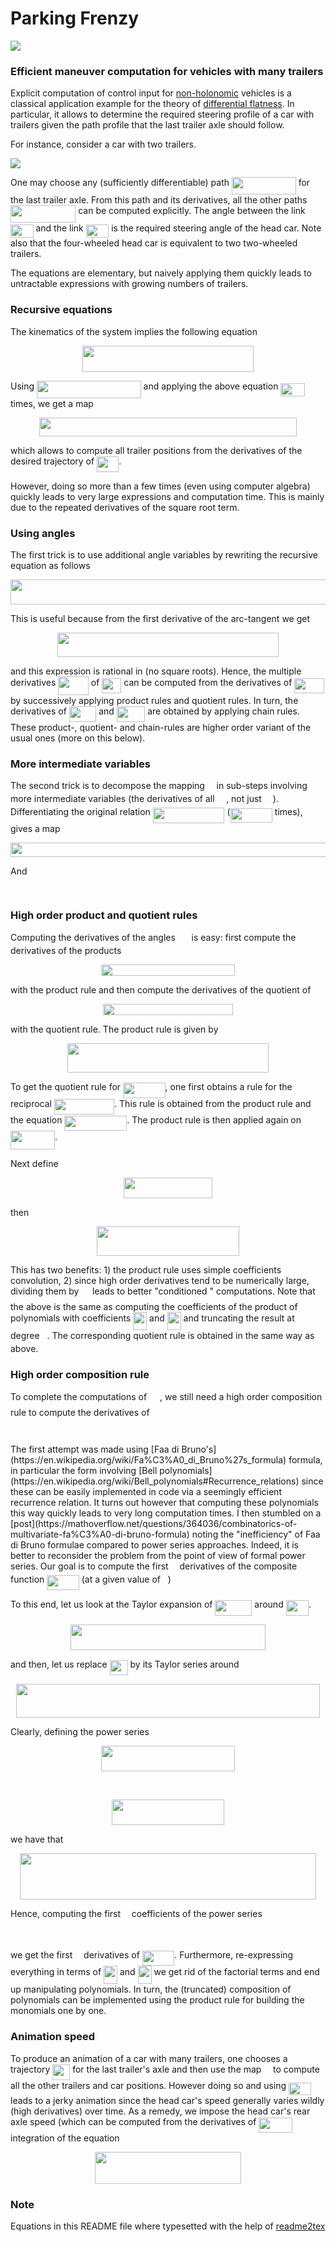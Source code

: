# Parking Frenzy

![](anim-min.gif)

### Efficient maneuver computation for vehicles with many trailers

Explicit computation of control input for [non-holonomic](https://en.wikipedia.org/wiki/Nonholonomic_system) vehicles is a classical application example for the theory of [differential flatness](https://en.wikipedia.org/wiki/Flatness_(systems_theory)). In particular, it allows to determine the required steering profile of a car with trailers given the path profile that the last trailer axle should follow.

For instance, consider a car with two trailers. 

![](figures/train.png)

One may choose any (sufficiently differentiable) path <img src="svgs/f53eb0f7b75281603756896a69b3018d.svg?invert_in_darkmode" align=middle width=102.81019979999998pt height=27.6567522pt/> for the last trailer axle. From this path and its derivatives, all the other paths <img src="svgs/d7b553287fe0cae527f49076dde18b0c.svg?invert_in_darkmode" align=middle width=104.23716764999998pt height=27.6567522pt/> can be computed explicitly. The angle between the link <img src="svgs/171c56ba54530ae6055635392861c1d4.svg?invert_in_darkmode" align=middle width=36.52961069999999pt height=21.18721440000001pt/> and the link <img src="svgs/cbcb6907e71e1bbd11e61abdc726c05b.svg?invert_in_darkmode" align=middle width=36.52961069999999pt height=21.18721440000001pt/> is the required steering angle of the head car. Note also that the four-wheeled head car is equivalent to two two-wheeled trailers.

The equations are elementary, but naively applying them quickly leads to untractable expressions with growing numbers of trailers. 

### Recursive equations
The kinematics of the system implies the following equation
<p align="center"><img src="svgs/7bd011c3b87b419fc4d9f8b80557939a.svg?invert_in_darkmode" align=middle width=274.5978411pt height=42.4111644pt/></p>

Using <img src="svgs/b1525bb86e2565a9578158c562079c70.svg?invert_in_darkmode" align=middle width=166.63819259999997pt height=27.6567522pt/> and applying the above equation <img src="svgs/efcf8d472ecdd2ea56d727b5746100e3.svg?invert_in_darkmode" align=middle width=38.17727759999999pt height=21.18721440000001pt/> times, we get a map
<p align="center"><img src="svgs/69c3e31d052cc6f278f4fd5d436a8cbe.svg?invert_in_darkmode" align=middle width=412.03396245pt height=29.58934275pt/></p>

which allows to compute all trailer positions from the derivatives of the desired trajectory of <img src="svgs/d4bd11686e685e56f3320fe149d80d16.svg?invert_in_darkmode" align=middle width=35.20368554999999pt height=24.65753399999998pt/>.

However, doing so more than a few times (even using computer algebra) quickly leads to very large expressions and computation time. This is mainly due to the repeated derivatives of the square root term.

### Using angles

The first trick is to use additional angle variables by rewriting the recursive equation as follows
<p align="center"><img src="svgs/a7b54b67451299756605243a90781a8f.svg?invert_in_darkmode" align=middle width=537.3826425pt height=39.452455349999994pt/></p>

This is useful because from the first derivative of the arc-tangent we get
<p align="center"><img src="svgs/1e0d1c11fc3692a45745cf77946b487d.svg?invert_in_darkmode" align=middle width=354.97668689999995pt height=39.713394599999994pt/></p>
and this expression is rational in (no square roots). Hence, the multiple derivatives <img src="svgs/2847a70544ff96fda68b9912890814ad.svg?invert_in_darkmode" align=middle width=48.620754599999984pt height=29.190975000000005pt/> of <img src="svgs/be7aa80b01a2c2c39ea4ed4cff441af6.svg?invert_in_darkmode" align=middle width=31.067411099999987pt height=24.65753399999998pt/> can be computed from the derivatives of <img src="svgs/6347cbf489ed80f180d33a57b743e25a.svg?invert_in_darkmode" align=middle width=47.71701164999999pt height=24.65753399999998pt/> by successively applying product rules and quotient rules. In turn, the derivatives of <img src="svgs/c1dee54b8aace34fac6027f0e9a39402.svg?invert_in_darkmode" align=middle width=43.54461869999999pt height=24.65753399999998pt/> and <img src="svgs/abf8c6ff8182a6059b1d51860f5375a2.svg?invert_in_darkmode" align=middle width=45.37108289999999pt height=24.65753399999998pt/> are obtained by applying chain rules. These product-, quotient- and chain-rules are higher order variant of the usual ones (more on this below).

### More intermediate variables

The second trick is to decompose the mapping <img src="svgs/417a5301693b60807fa658e5ef9f9535.svg?invert_in_darkmode" align=middle width=10.75343279999999pt height=14.15524440000002pt/> in sub-steps involving more intermediate variables (the derivatives of all <img src="svgs/acc433299a99053a1abda8186a07965d.svg?invert_in_darkmode" align=middle width=14.604341399999988pt height=14.15524440000002pt/>, not just <img src="svgs/07d7104fe13d9faea3e641ad3d053832.svg?invert_in_darkmode" align=middle width=13.89085829999999pt height=14.15524440000002pt/>). Differentiating the original relation <img src="svgs/b29adaa9e6ca7a666c0ebdbe30725f94.svg?invert_in_darkmode" align=middle width=114.74904044999998pt height=24.7161288pt/> (<img src="svgs/d09536de7e7712cdfc5d7544dfca70e7.svg?invert_in_darkmode" align=middle width=67.34383095pt height=22.831056599999986pt/> times), gives a map
<p align="center"><img src="svgs/83dd2c42c5963b7ca38c59d26c409dd3.svg?invert_in_darkmode" align=middle width=557.55191085pt height=23.497574099999998pt/></p>
And
<p align="center"><img src="svgs/7cb31372ed8c59110e804c05e9dea52b.svg?invert_in_darkmode" align=middle width=172.8972069pt height=15.251136449999997pt/></p>

### High order product and quotient rules
Computing the derivatives of the angles <img src="svgs/3cc1484752cc8ef69d55b6991e28be35.svg?invert_in_darkmode" align=middle width=17.78167709999999pt height=14.15524440000002pt/> is easy: first compute the derivatives of the products
<p align="center"><img src="svgs/5e5e17f4de0cc7bda295f2895eb90589.svg?invert_in_darkmode" align=middle width=214.87867665pt height=18.2666319pt/></p>
with the product rule and then compute the derivatives of the quotient of 
<p align="center"><img src="svgs/d23435a450c05899038b0f051088464a.svg?invert_in_darkmode" align=middle width=207.57252945pt height=18.2666319pt/></p>
with the quotient rule. The product rule is given by
<p align="center"><img src="svgs/abbdb186fdfbc5f2da82dc54c3104224.svg?invert_in_darkmode" align=middle width=321.6987939pt height=47.1348339pt/></p>
To get the quotient rule for <img src="svgs/a79b98382d240e9a9ffbd6eb7ae7014f.svg?invert_in_darkmode" align=middle width=67.44880559999999pt height=24.65753399999998pt/>, one first obtains a rule for the reciprocal <img src="svgs/05d3043eab0f4e5440902a1b8fca69e9.svg?invert_in_darkmode" align=middle width=96.19858379999998pt height=24.65753399999998pt/>. This rule is obtained from the product rule and the equation <img src="svgs/fbd20db80429bd1a105e634ae0f5a9ed.svg?invert_in_darkmode" align=middle width=99.8513571pt height=24.65753399999998pt/>. The product rule is then applied again on <img src="svgs/507ad28ff324a6f5a8ebe56f72f6fc62.svg?invert_in_darkmode" align=middle width=71.10157724999998pt height=29.168957400000025pt/>.

Next define
<p align="center"><img src="svgs/2a83e64e012427c1ff2f185bfacbecee.svg?invert_in_darkmode" align=middle width=141.64519875pt height=32.990165999999995pt/></p>
then
<p align="center"><img src="svgs/599f4993569e7ab8c7549794f008194f.svg?invert_in_darkmode" align=middle width=227.16701534999996pt height=47.1348339pt/></p>
This has two benefits: 1) the product rule uses simple coefficients convolution, 2) since high order derivatives tend to be numerically large, dividing them by <img src="svgs/9d6c5e19ffd270ead9ea60bbae1902d0.svg?invert_in_darkmode" align=middle width=13.64158619999999pt height=22.831056599999986pt/> leads to better "conditioned " computations. Note that the above is the same as computing the coefficients of the product of polynomials with coefficients <img src="svgs/affed31cd6a91b422fafefe0490e3287.svg?invert_in_darkmode" align=middle width=21.91128389999999pt height=29.190975000000005pt/> and <img src="svgs/269c9fdebb47178d570db923f16834ad.svg?invert_in_darkmode" align=middle width=21.97781519999999pt height=29.190975000000005pt/> and truncating the result at degree <img src="svgs/89f2e0d2d24bcf44db73aab8fc03252c.svg?invert_in_darkmode" align=middle width=7.87295519999999pt height=14.15524440000002pt/>. The corresponding quotient rule is obtained in the same way as above.


### High order composition rule

To complete the computations of <img src="svgs/a69e80fed79c7251863f7552dce583a5.svg?invert_in_darkmode" align=middle width=17.06057264999999pt height=22.831056599999986pt/>, we still need a high order composition rule to compute the derivatives of 
<p align="center"><img src="svgs/7e4e71db35fb7372d5a40fa9b45c8789.svg?invert_in_darkmode" align=middle width=146.15694555pt height=13.881256950000001pt/></p>
The first attempt was made using [Faa di Bruno's](https://en.wikipedia.org/wiki/Fa%C3%A0_di_Bruno%27s_formula) formula, in particular the form involving [Bell polynomials](https://en.wikipedia.org/wiki/Bell_polynomials#Recurrence_relations) since these can be easily implemented in code via a seemingly efficient recurrence relation. It turns out however that computing these polynomials this way quickly leads to very long computation times. I then stumbled on a [post](https://mathoverflow.net/questions/364036/combinatorics-of-multivariate-fa%C3%A0-di-bruno-formula) noting the "inefficiency" of Faa di Bruno formulae compared to power series approaches. Indeed, it is better to reconsider the problem from the point of view of formal power series. Our goal is to compute the first <img src="svgs/55a049b8f161ae7cfeb0197d75aff967.svg?invert_in_darkmode" align=middle width=9.86687624999999pt height=14.15524440000002pt/> derivatives of the composite function <img src="svgs/a6d29c2900ac7b61baf6b84023b0e44d.svg?invert_in_darkmode" align=middle width=51.52411769999999pt height=24.65753399999998pt/> (at a given value of <img src="svgs/6f9bad7347b91ceebebd3ad7e6f6f2d1.svg?invert_in_darkmode" align=middle width=7.7054801999999905pt height=14.15524440000002pt/>)

To this end, let us look at the Taylor expansion of <img src="svgs/27280abcf92710218525f89d1f365008.svg?invert_in_darkmode" align=middle width=58.898576549999994pt height=24.65753399999998pt/> around <img src="svgs/8b839ae69dec8bfbdf995bcc1ad93dee.svg?invert_in_darkmode" align=middle width=36.29572979999999pt height=24.65753399999998pt/>.
<p align="center"><img src="svgs/0c0b7da81b2e765923a8eb18a5a328b3.svg?invert_in_darkmode" align=middle width=312.98644575pt height=41.486034149999995pt/></p>
and then, let us replace <img src="svgs/cdb4346e7e0053cb44dc04c5f12c862e.svg?invert_in_darkmode" align=middle width=28.921270949999986pt height=24.65753399999998pt/> by its Taylor series around <img src="svgs/ac3148a5746b81298cb0c456b661f197.svg?invert_in_darkmode" align=middle width=14.25802619999999pt height=14.15524440000002pt/>
<p align="center"><img src="svgs/a666fb9bf43d8057c644b43e9b72f9b5.svg?invert_in_darkmode" align=middle width=485.40961589999995pt height=53.2425333pt/></p>
Clearly, defining the power series
<p align="center"><img src="svgs/ea81422d9ff3b282289098b67de2608f.svg?invert_in_darkmode" align=middle width=214.1736234pt height=41.486034149999995pt/></p>

<p align="center"><img src="svgs/f054e0ca7df488092e04bc9f2d5e87d9.svg?invert_in_darkmode" align=middle width=141.385101pt height=16.438356pt/></p>
<p align="center"><img src="svgs/b193913ca49fcab9405f4992def000e2.svg?invert_in_darkmode" align=middle width=179.58451664999998pt height=41.486034149999995pt/></p>
we have that
<p align="center"><img src="svgs/3e13f54a432b5d3f3bdb45b734e8eb88.svg?invert_in_darkmode" align=middle width=473.01588344999993pt height=74.34741765pt/></p>
Hence, computing the first <img src="svgs/55a049b8f161ae7cfeb0197d75aff967.svg?invert_in_darkmode" align=middle width=9.86687624999999pt height=14.15524440000002pt/> coefficients of the power series
<p align="center"><img src="svgs/e06a70f9966289fffe4485118aaeecd1.svg?invert_in_darkmode" align=middle width=102.98129325pt height=16.438356pt/></p>
we get the first <img src="svgs/55a049b8f161ae7cfeb0197d75aff967.svg?invert_in_darkmode" align=middle width=9.86687624999999pt height=14.15524440000002pt/> derivatives of <img src="svgs/a6d29c2900ac7b61baf6b84023b0e44d.svg?invert_in_darkmode" align=middle width=51.52411769999999pt height=24.65753399999998pt/>. Furthermore, re-expressing everything in terms of <img src="svgs/affed31cd6a91b422fafefe0490e3287.svg?invert_in_darkmode" align=middle width=21.91128389999999pt height=29.190975000000005pt/> and <img src="svgs/269c9fdebb47178d570db923f16834ad.svg?invert_in_darkmode" align=middle width=21.97781519999999pt height=29.190975000000005pt/> we get rid of the factorial terms and end up manipulating polynomials. In turn, the (truncated) composition of polynomials can be implemented using the product rule for building the monomials one by one.

### Animation speed

To produce an animation of a car with many trailers, one chooses a trajectory <img src="svgs/c7b30fda7d3d677f7f711e3c67e22ade.svg?invert_in_darkmode" align=middle width=27.86537324999999pt height=24.65753399999998pt/> for the last trailer's axle and then use the map <img src="svgs/417a5301693b60807fa658e5ef9f9535.svg?invert_in_darkmode" align=middle width=10.75343279999999pt height=14.15524440000002pt/> to compute all the other trailers and car positions. However doing so and using <img src="svgs/1327ee3255e3557f570b285d55d6f5b8.svg?invert_in_darkmode" align=middle width=35.55920774999999pt height=20.221802699999984pt/> leads to a jerky animation since the head car's speed generally varies wildly (high derivatives) over time. As a remedy, we impose the head car's rear axle speed (which can be computed from the derivatives of <img src="svgs/fed4fd57d90d2ab0789f75ca1fb9b5a2.svg?invert_in_darkmode" align=middle width=53.925215849999994pt height=24.65753399999998pt/> integration of the equation

<p align="center"><img src="svgs/1abc5e890a058fd6cfa08157c4f5b317.svg?invert_in_darkmode" align=middle width=234.27507344999998pt height=50.152748249999995pt/></p>


### Note

Equations in this README file where typesetted with the help of [readme2tex](https://github.com/leegao/readme2tex)



